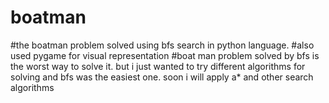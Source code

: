 # boatman
#the boatman problem solved using bfs search in python language.
#also used pygame for visual representation 
#boat man problem solved by bfs is the worst way to solve it. but i just wanted to try different algorithms for solving and bfs was the easiest one. soon i will apply a* and other search algorithms